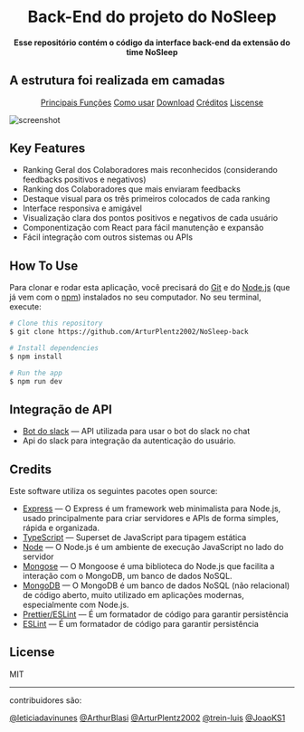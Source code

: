 <h1 align="center">
    <br>
    Back-End do projeto do NoSleep
    <br>
</h1>

<h4 align="center"> Esse repositório contém o código da interface back-end da extensão do time NoSleep</h4>

<h2> A estrutura foi realizada em camadas</h2>

<p align="center">
    <a href="#key-features">Principais Funções</a>
    <a href="#how-to-use">Como usar</a>
    <a href="#download">Download</a>
    <a href="#credits">Créditos</a>
    <a href="#licença">Liscense</a>
</p>

![screenshot](https://github.com/ArturPlentz2002/NoSleep-back)

## Key Features

- Ranking Geral dos Colaboradores mais reconhecidos (considerando feedbacks positivos e negativos)
- Ranking dos Colaboradores que mais enviaram feedbacks
- Destaque visual para os três primeiros colocados de cada ranking
- Interface responsiva e amigável
- Visualização clara dos pontos positivos e negativos de cada usuário
- Componentização com React para fácil manutenção e expansão
- Fácil integração com outros sistemas ou APIs

## How To Use

Para clonar e rodar esta aplicação, você precisará do [Git](https://git-scm.com) e do [Node.js](https://nodejs.org/en/download/) (que já vem com o [npm](http://npmjs.com)) instalados no seu computador. No seu terminal, execute:

```bash
# Clone this repository
$ git clone https://github.com/ArturPlentz2002/NoSleep-back

# Install dependencies
$ npm install

# Run the app
$ npm run dev
```

## Integração de API

- [Bot do slack](https://api.slack.com/methods/users.profile.get) —  API utilizada para usar o bot do slack no chat
- Api do slack para integração da autenticação do usuário.


## Credits

Este software utiliza os seguintes pacotes open source:

- [Express](https://expressjs.com/pt-br/) —  O Express é um framework web minimalista para Node.js, usado principalmente para criar servidores e APIs de forma simples, rápida e organizada.
- [TypeScript](https://www.typescriptlang.org/) — Superset de JavaScript para tipagem estática
- [Node](https://nodejs.org/pt) — O Node.js é um ambiente de execução JavaScript no lado do servidor
- [Mongose](https://mongoosejs.com/) — O Mongoose é uma biblioteca do Node.js que facilita a interação com o MongoDB, um banco de dados NoSQL.
- [MongoDB](https://www.mongodb.com/) — O MongoDB é um banco de dados NoSQL (não relacional) de código aberto, muito utilizado em aplicações modernas, especialmente com Node.js.
- [Prettier/ESLint](https://prettier.io/docs/integrating-with-linters) — É um formatador de código para garantir persistência
- [ESLint](https://eslint.org/) — É um formatador de código para garantir persistência



## License

MIT

---

contribuidores são:

[@leticiadavinunes](https://github.com/leticiadavinunes)
[@ArthurBlasi](https://github.com/ArthurBlasi)
[@ArturPlentz2002](https://github.com/ArturPlentz2002)
[@trein-luis](https://github.com/trein-luis) 
[@JoaoKS1](https://github.com/JoaoKS1)
